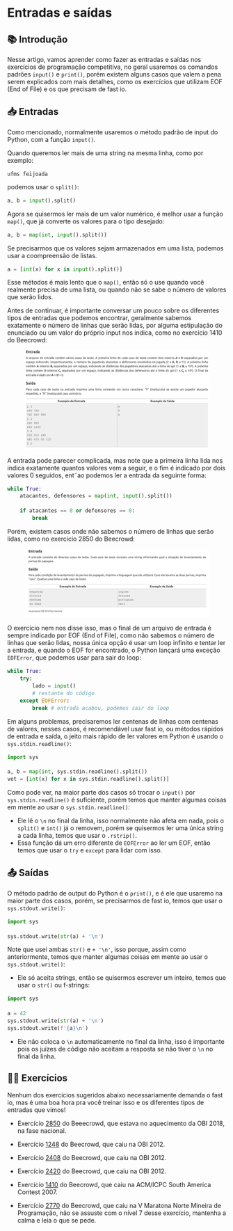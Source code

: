 # Entradas e saídas

## 📚 Introdução

Nesse artigo, vamos aprender como fazer as entradas e saídas nos exercícios de programação competitiva, no geral usaremos os comandos padrões `input()` e `print()`, porém existem alguns casos que valem a pena serem explicados com mais detalhes, como os exercícios que utilizam EOF (End of File) e os que precisam de fast io.

## 📥 Entradas

Como mencionado, normalmente usaremos o método padrão de input do Python, com a função `input()`.

Quando queremos ler mais de uma string na mesma linha, como por exemplo:

```
ufms feijoada
```

podemos usar o `split()`:

```py
a, b = input().split()
```

Agora se quisermos ler mais de um valor numérico, é melhor usar a função `map()`, que já converte os valores para o tipo desejado:

```py
a, b = map(int, input().split())
```

Se precisarmos que os valores sejam armazenados em uma lista, podemos usar a coompreensão de listas.

```py
a = [int(x) for x in input().split()]
```

Esse métodos é mais lento que o `map()`, então só o use quando você realmente precisa de uma lista, ou quando não se sabe o número de valores que serão lidos.

Antes de continuar, é importante conversar um pouco sobre os diferentes tipos de entradas que podemos encontrar, geralmente sabemos exatamente o número de linhas que serão lidas, por alguma estipulação do enunciado ou um valor do próprio input nos indica, como no exercício 1410 do Beecrowd:

<figure><img src="../assets/1410.png" alt="Exercício 1410 do Beecrowd"><figcaption></figcaption></figure>

A entrada pode parecer complicada, mas note que a primeira linha lida nos indica exatamente quantos valores vem a seguir, e o fim é indicado por dois valores 0 seguidos, ent˜ao podemos ler a entrada da seguinte forma:

```py
while True:
    atacantes, defensores = map(int, input().split())

    if atacantes == 0 or defensores == 0:
        break
```

Porém, existem casos onde não sabemos o número de linhas que serão lidas, como no exercício 2850 do Beecrowd:

<figure><img src="../assets/2850.png" alt="Exercício 2850 do Beecrowd"><figcaption></figcaption></figure>

O exercício nem nos disse isso, mas o final de um arquivo de entrada é sempre indicado por EOF (End of File), como não sabemos o número de linhas que serão lidas, nossa única opção é usar um loop infinito e tentar ler a entrada, e quando o EOF for encontrado, o Python lançará uma exceção `EOFError`, que podemos usar para sair do loop:

```py
while True:
    try:
        lado = input()
        # restante do código
    except EOFError:
        break # entrada acabou, podemos sair do loop

```

Em alguns problemas, precisaremos ler centenas de linhas com centenas de valores, nesses casos, é recomendável usar fast io, ou métodos rápidos de entrada e saída, o jeito mais rápido de ler valores em Python é usando o `sys.stdin.readline()`:

```py
import sys

a, b = map(int, sys.stdin.readline().split())
vet = [int(x) for x in sys.stdin.readline().split()]
```

Como pode ver, na maior parte dos casos só trocar o `input()` por `sys.stdin.readline()` é suficiente, porém temos que manter algumas coisas em mente ao usar o `sys.stdin.readline()`:

- Ele lê o `\n` no final da linha, isso normalmente não afeta em nada, pois o `split()` e `int()` já o removem, porém se quisermos ler uma única string a cada linha, temos que usar o `.rstrip()`.
- Essa função dá um erro diferente de `EOFError` ao ler um EOF, então temos que usar o `try` e `except` para lidar com isso.

## 📤 Saídas

O método padrão de output do Python é o `print()`, e é ele que usaremo na maior parte dos casos, porém, se precisarmos de fast io, temos que usar o `sys.stdout.write()`:

```py
import sys

sys.stdout.write(str(a) + '\n')
```

Note que usei ambas `str()` e `+ '\n'`, isso porque, assim como anteriormente, temos que manter algumas coisas em mente ao usar o `sys.stdout.write()`:

- Ele só aceita strings, então se quisermos escrever um inteiro, temos que usar o `str()` ou f-strings:

```py
import sys

a = 42
sys.stdout.write(str(a) + '\n')
sys.stdout.write(f'{a}\n')
```

- Ele não coloca o `\n` automaticamente no final da linha, isso é importante pois os juízes de código não aceitam a resposta se não tiver o `\n` no final da linha.

## 🧑‍🏫 Exercícios

Nenhum dos exercícios sugeridos abaixo necessariamente demanda o fast io, mas é uma boa hora pra você treinar isso e os diferentes tipos de entradas que vimos!

- Exercício [2850](https://judge.beecrowd.com/pt/problems/view/2850) do Beeecrowd, que estava no aquecimento da OBI 2018, na fase nacional.

- Exercício [1248](https://www.beecrowd.com.br/judge/pt/problems/view/1248) do Beecrowd, que caiu na OBI 2012.

- Exercício [2408](https://www.beecrowd.com.br/judge/pt/problems/view/2408) do Beecrowd, que caiu na OBI 2012.

- Exercício [2420](https://www.beecrowd.com.br/judge/pt/problems/view/2420) do Beecrowd, que caiu na OBI 2012.

- Exercício [1410](https://www.beecrowd.com.br/judge/pt/problems/view/1410) do Beecrowd, que caiu na ACM/ICPC South America Contest 2007.

- Exercício [2770](https://www.beecrowd.com.br/judge/pt/problems/view/2770) do Beecrowd, que caiu na V Maratona Norte Mineira de Programação, não se assuste com o nível 7 desse exercício, mantenha a calma e leia o que se pede.
